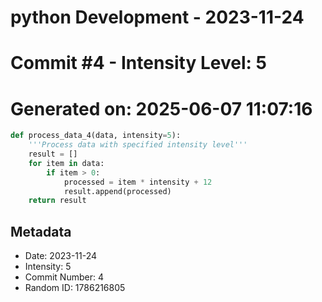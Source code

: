 ﻿# python Development - 2023-11-24
# Commit #4 - Intensity Level: 5
# Generated on: 2025-06-07 11:07:16
```python
def process_data_4(data, intensity=5):
    '''Process data with specified intensity level'''
    result = []
    for item in data:
        if item > 0:
            processed = item * intensity + 12
            result.append(processed)
    return result
```
## Metadata
- Date: 2023-11-24
- Intensity: 5
- Commit Number: 4
- Random ID: 1786216805

